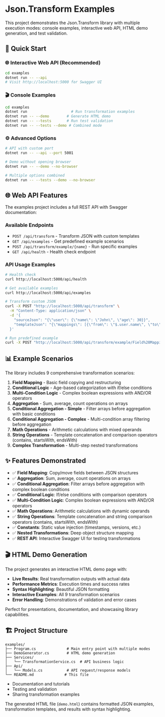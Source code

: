 # Json.Transform Examples

This project demonstrates the Json.Transform library with multiple execution modes: console examples, interactive web API, HTML demo generation, and test validation.

## 🚀 Quick Start

### 🌐 Interactive Web API (Recommended)
```bash
cd examples
dotnet run -- --api
# Visit http://localhost:5000 for Swagger UI
```

### 🎬 Console Examples
```bash
cd examples
dotnet run                    # Run transformation examples
dotnet run -- --demo        # Generate HTML demo
dotnet run -- --tests       # Run test validation
dotnet run -- --tests --demo # Combined mode
```

### ⚙️ Advanced Options
```bash
# API with custom port
dotnet run -- --api --port 5001

# Demo without opening browser
dotnet run -- --demo --no-browser

# Multiple options combined
dotnet run -- --tests --demo --no-browser
```

## 🌐 Web API Features

The examples project includes a full REST API with Swagger documentation:

### Available Endpoints
- `POST /api/transform` - Transform JSON with custom templates
- `GET /api/examples` - Get predefined example scenarios
- `POST /api/transform/example/{name}` - Run specific examples
- `GET /api/health` - Health check endpoint

### API Usage Examples
```bash
# Health check
curl http://localhost:5000/api/health

# Get available examples
curl http://localhost:5000/api/examples

# Transform custom JSON
curl -X POST "http://localhost:5000/api/transform" \
  -H "Content-Type: application/json" \
  -d '{
    "sourceJson": "{\"user\": {\"name\": \"John\", \"age\": 30}}",
    "templateJson": "{\"mappings\": [{\"from\": \"$.user.name\", \"to\": \"$.customer.fullName\"}]}"
  }'

# Run predefined example
curl -X POST "http://localhost:5000/api/transform/example/Field%20Mapping"
```

## 📊 Example Scenarios

The library includes 9 comprehensive transformation scenarios:

1. **Field Mapping** - Basic field copying and restructuring
2. **Conditional Logic** - Age-based categorization with if/else conditions  
3. **Multi-Condition Logic** - Complex boolean expressions with AND/OR operators
4. **Aggregation** - Sum, average, count operations on arrays
5. **Conditional Aggregation - Simple** - Filter arrays before aggregation with basic conditions
6. **Conditional Aggregation - Complex** - Multi-condition array filtering before aggregation
7. **Math Operations** - Arithmetic calculations with mixed operands
8. **String Operations** - Template concatenation and comparison operators (contains, startsWith, endsWith)
9. **Complex Transformation** - Multi-step nested transformations

## ✨ Features Demonstrated

- ✅ **Field Mapping**: Copy/move fields between JSON structures
- ✅ **Aggregation**: Sum, average, count operations on arrays
- ✅ **Conditional Aggregation**: Filter arrays before aggregation with complex boolean conditions
- ✅ **Conditional Logic**: If/else conditions with comparison operators
- ✅ **Multi-Condition Logic**: Complex boolean expressions with AND/OR operators
- ✅ **Math Operations**: Arithmetic calculations with dynamic operands
- ✅ **String Operations**: Template concatenation and string comparison operators (contains, startsWith, endsWith)
- ✅ **Constants**: Static value injection (timestamps, versions, etc.)
- ✅ **Nested Transformations**: Deep object structure mapping
- ✅ **REST API**: Interactive Swagger UI for testing transformations

## 🎬 HTML Demo Generation

The project generates an interactive HTML demo page with:

- **Live Results**: Real transformation outputs with actual data
- **Performance Metrics**: Execution times and success rates
- **Syntax Highlighting**: Beautiful JSON formatting
- **Interactive Examples**: All 9 transformation scenarios
- **Error Handling**: Demonstrations of validation and error cases

Perfect for presentations, documentation, and showcasing library capabilities.

## 🏗️ Project Structure

```
examples/
├── Program.cs              # Main entry point with multiple modes
├── DemoGenerator.cs        # HTML demo generation
├── Services/
│   └── TransformationService.cs  # API business logic
├── Api/
│   └── Models.cs           # API request/response models
└── README.md              # This file
```
- Documentation and tutorials
- Testing and validation
- Sharing transformation examples

The generated HTML file (`demo.html`) contains formatted JSON examples, transformation templates, and results with syntax highlighting.
